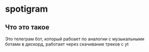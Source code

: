 # spotigram 
## Что это такое
Это телеграм бот, который рабоает по аналогии с музыкальными ботами в дискорд, работает через скачивание треков с yt
